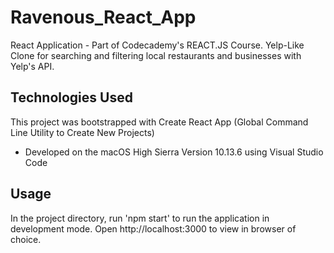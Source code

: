 # Ravenous_React_App

React Application - Part of Codecademy's REACT.JS Course. Yelp-Like Clone for searching and filtering local restaurants and businesses with Yelp's API.

## Technologies Used
This project was bootstrapped with Create React App (Global Command Line Utility to Create New Projects)<br>
* Developed on the macOS High Sierra Version 10.13.6 using Visual Studio Code<br>

## Usage
In the project directory, run 'npm start' to run the application in development mode. Open http://localhost:3000 to view in browser of choice. 
